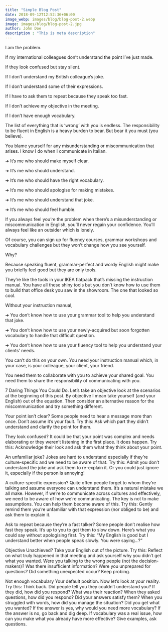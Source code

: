 ```yaml
---
title: "Simple Blog Post"
date: 2018-09-12T12:52:36+06:00
image_webp: images/blog/blog-post-2.webp
image: images/blog/blog-post-2.jpg
author: John Doe
description : "This is meta description"
---
```


I am the problem.

If my international colleagues don’t understand the point I’ve just made.

If they look confused but stay silent.

If I don’t understand my British colleague’s joke.

If I don’t understand some of their expressions.

If I have to ask them to repeat because they speak too fast.

If I don’t achieve my objective in the meeting.

If I don’t have enough vocabulary.

The list of everything that is ‘wrong’ with you is endless. The responsibility to be fluent in English is a heavy burden to bear. But bear it you must (you believe).

You blame yourself for any misunderstanding or miscommunication that arises. I know I do when I communicate in Italian.

➜ It’s me who should make myself clear.

➜ It’s me who should understand.

➜ It’s me who should have the right vocabulary.

➜ It’s me who should apologise for making mistakes.

➜ It’s me who should understand that joke.

➜ It’s me who should feel humble.

If you always feel you’re the problem when there’s a misunderstanding or miscommunication in English, you’ll never regain your confidence. You’ll always feel like an outsider which is lonely.

Of course, you can sign up for fluency courses, grammar workshops and vocabulary challenges but they won’t change how you see yourself.

Why?

Because speaking fluent, grammar-perfect and wordy English might make you briefly feel good but they are only tools.

They’re like the tools in your IKEA flatpack that’s missing the instruction manual. You have all these shiny tools but you don’t know how to use them to build that office desk you saw in the showroom. The one that looked so cool.

Without your instruction manual,

➜ You don’t know how to use your grammar tool to help you understand that joke.

➜ You don’t know how to use your newly-acquired but soon forgotten vocabulary to handle that difficult question.

➜ You don’t know how to use your fluency tool to help you understand your clients’ needs.

You can’t do this on your own. You need your instruction manual which, in your case, is your colleague, your client, your friend.

You need them to collaborate with you to achieve your shared goal. You need them to share the responsibility of communicating with you.

7 Daring Things You Could Do.
Let’s take an objective look at the scenarios at the beginning of this post. By objective I mean take yourself (and your English) out of the equation. Then consider an alternative reason for the miscommunication and try something different.

Your point isn’t clear? Some people need to hear a message more than once. Don’t assume it’s your fault. Try this: Ask which part they didn’t understand and clarify the point for them.

They look confused? It could be that your point was complex and needs elaborating or they weren’t listening in the first place. It does happen. Try this: Acknowledge their look and ask them what they think about your point.

An unfamiliar joke? Jokes are hard to understand especially if they’re culture-specific and we need to be aware of that. Try this: Admit you don’t understand the joke and ask them to re-explain it. Or you could just ignore it, especially if the person is annoying!

A culture-specific expression? Quite often people forget to whom they’re talking and assume everyone can understand them. It’s a natural mistake we all make. However, if we’re to communicate across cultures and effectively, we need to be aware of how we’re communicating. The key is not to make assumptions. You can help them become aware of this. Try this: Gently remind them you’re unfamiliar with that expression (nor obliged to be) and ask them to explain it.

Ask to repeat because they’re a fast talker? Some people don’t realise how fast they speak. It’s up to you to get them to slow down. Here’s what you could say without apologising first. Try this: “My English is good but I understand better when people speak slowly. You were saying…?”

Objective Unachieved? Take your English out of the picture. Try this: Reflect on what truly happened in that meeting and ask yourself why you didn’t get what you wanted. Were you talking to the wrong people (not the decision-makers)? Was there insufficient information? Were you unprepared for questions? Did something unexpected occur? Keep probing.

Not enough vocabulary Your default position. Now let’s look at your reality. Try this: Think back. Did people tell you they couldn’t understand you? If they did, how did you respond? What was their reaction? When they asked questions, how did you respond? Did your answers satisfy them? When you struggled with words, how did you manage the situation? Did you get what you wanted? If the answer is yes, why would you need more vocabulary? If the answer is no, go back and dig deep. If vocabulary was a real issue, how can you make what you already have more effective? Give examples, ask questions.
